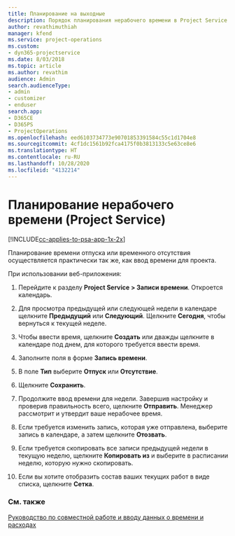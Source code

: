 ```yaml
---
title: Планирование на выходные
description: Порядок планирования нерабочего времени в Project Service
author: revathimuthiah
manager: kfend
ms.service: project-operations
ms.custom:
- dyn365-projectservice
ms.date: 8/03/2018
ms.topic: article
ms.author: revathim
audience: Admin
search.audienceType:
- admin
- customizer
- enduser
search.app:
- D365CE
- D365PS
- ProjectOperations
ms.openlocfilehash: eed6103734773e90701853391584c55c1d1704e8
ms.sourcegitcommit: 4cf1dc1561b92fca4175f0b3813133c5e63ce8e6
ms.translationtype: HT
ms.contentlocale: ru-RU
ms.lasthandoff: 10/28/2020
ms.locfileid: "4132214"
---
```

# <a name="schedule-time-off-project-service"></a>Планирование нерабочего времени (Project Service)

[!INCLUDE[cc-applies-to-psa-app-1x-2x](../includes/cc-applies-to-psa-app-1x-2x.md)]

Планирование времени отпуска или временного отсутствия осуществляется практически так же, как ввод времени для проекта.  
  
 При использовании веб-приложения:  
  
1.  Перейдите к разделу **Project Service > Записи времени**. Откроется календарь.  
  
2.  Для просмотра предыдущей или следующей недели в календаре щелкните **Предыдущий** или **Следующий**. Щелкните **Сегодня**, чтобы вернуться к текущей неделе.  
  
3.  Чтобы ввести время, щелкните **Создать** или дважды щелкните в календаре под днем, для которого требуется ввести время.  
  
4.  Заполните поля в форме **Запись времени**.  
  
5.  В поле **Тип** выберите **Отпуск** или **Отсутствие**.  
  
6.  Щелкните **Сохранить**.  
  
7.  Продолжите ввод времени для недели. Завершив настройку и проверив правильность всего, щелкните **Отправить**. Менеджер рассмотрит и утвердит ваше нерабочее время.  
  
8.  Если требуется изменить запись, которая уже отправлена, выберите запись в календаре, а затем щелкните **Отозвать**.  
  
9. Если требуется скопировать все записи предыдущей недели в текущую неделю, щелкните **Копировать из** и выберите в расписании неделю, которую нужно скопировать.  
  
10. Если вы хотите отобразить состав ваших текущих работ в виде списка, щелкните **Сетка**.  
  
### <a name="see-also"></a>См. также  
 [Руководство по совместной работе и вводу данных о времени и расходах](../psa/time-expense-collaboration-guide.md)
